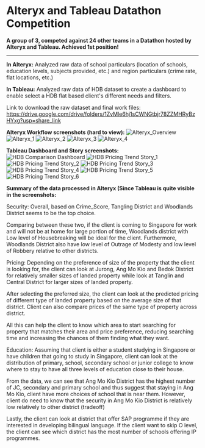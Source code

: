 # Alteryx and Tableau Datathon Competition
**A group of 3, competed against 24 other teams in a Datathon hosted by Alteryx and Tableau. Achieved 1st position!**

---

**In Alteryx:**
Analyzed raw data of school particulars (location of schools, education levels, subjects provided, etc.) and region particulars (crime rate, flat locations, etc.)

**In Tableau:**
Analyzed raw data of HDB dataset to create a dashboard to enable select a HDB flat based client's different needs and filters.

Link to download the raw dataset and final work files: https://drive.google.com/drive/folders/1ZvMle6hj1sCWNGtbjr78ZZMHRyBzHYxg?usp=share_link

**Alteryx Workflow screenshots (hard to view):**
![Alteryx_Overview](https://github.com/guptarjun117/Alteryx-and-Tableau-Datathon-Files/assets/105283893/801c7e1d-5958-4057-976e-52024ce64e96)
![Alteryx_1](https://github.com/guptarjun117/Alteryx-and-Tableau-Datathon-Files/assets/105283893/74201547-9dbc-4120-b375-fbe05be3d722)
![Alteryx_2](https://github.com/guptarjun117/Alteryx-and-Tableau-Datathon-Files/assets/105283893/8ac1cb70-4ae7-4caf-b30a-46aa971a4c5d)
![Alteryx_3](https://github.com/guptarjun117/Alteryx-and-Tableau-Datathon-Files/assets/105283893/b911869d-d24b-461c-8330-82f43b32d0cd)
![Alteryx_4](https://github.com/guptarjun117/Alteryx-and-Tableau-Datathon-Files/assets/105283893/2439b057-b38f-4e70-8424-d5dbd7d03115)


**Tableau Dashboard and Story screenshots:**
![HDB Comparison Dashboard](https://github.com/guptarjun117/Alteryx-and-Tableau-Datathon-Files/assets/105283893/856d1986-845d-4418-846b-cd4c6339c410)
![HDB Pricing Trend Story_1](https://github.com/guptarjun117/Alteryx-and-Tableau-Datathon-Files/assets/105283893/787d7dce-eadf-4b0a-811f-a12db165cd69)
![HDB Pricing Trend Story_2](https://github.com/guptarjun117/Alteryx-and-Tableau-Datathon-Files/assets/105283893/61850cac-c6f4-4d01-bb09-07e85d9b968b)
![HDB Pricing Trend Story_3](https://github.com/guptarjun117/Alteryx-and-Tableau-Datathon-Files/assets/105283893/1be59f42-12cb-4751-b92c-b13c3b58e9e4)
![HDB Pricing Trend Story_4](https://github.com/guptarjun117/Alteryx-and-Tableau-Datathon-Files/assets/105283893/6816e656-e98b-415b-92ec-5b47736dd15e)
![HDB Pricing Trend Story_5](https://github.com/guptarjun117/Alteryx-and-Tableau-Datathon-Files/assets/105283893/3baf1c34-4ce2-42bc-be78-921f358075ca)
![HDB Pricing Trend Story_6](https://github.com/guptarjun117/Alteryx-and-Tableau-Datathon-Files/assets/105283893/cd97ae58-0d79-4670-852b-c50b34c502d9)



**Summary of the data processed in Alteryx (Since Tableau is quite visible in the screenshots:**

Security:
Overall, based on Crime_Score, Tangling District and Woodlands District seems to be the top choice.

Comparing between these two, if the client is coming to Singapore for work and will not be at home for large portion of time, Woodlands district with Low level of Housebreaking will be ideal for the client. Furthermore, Woodlands District also have low level  of Outrage of Modesty and low level of Robbery relative to other districts.

Pricing:
Depending on the preference of size of the property that the client is looking for, the client can look at Jurong, Ang Mo Kio and Bedok District for relatively smaller sizes of landed property while look at Tanglin and Central District for larger sizes of landed property.

After selecting the preferred size, the client can look at the predicted pricing of different type of landed property based on the average size of that district.
Client can also compare prices of the same type of property across district.

All this can help the client to know which area to start searching for property that matches their area and price preference, reducing searching time and increasing the chances of them finding what they want.

Education:
Assuming that client is either a student studying in Singapore or have children that going to study in Singapore, client can look at the distribution of primary, school, secondary school or junior college to know where to stay to have all three levels of education close to their house.

From the data, we can see that Ang Mo Kio District has the highest number of JC, secondary and primary school and thus suggest that staying in Ang Mo Kio, client have more choices of school that is near them. However, client do need to know that the security in Ang Mo Kio District is relatively low relatively to other district (tradeoff)

Lastly, the client can look at district that offer SAP programme if they are interested in developing bilingual language. If the client want to skip O level, the client can see which district has the most number of schools offering IP programmes.
